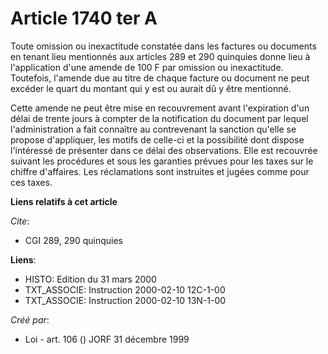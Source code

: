 # Article 1740 ter A

Toute omission ou inexactitude constatée dans les factures ou documents en tenant lieu mentionnés aux articles 289 et 290
quinquies donne lieu à l'application d'une amende de 100 F par omission ou inexactitude. Toutefois, l'amende due au titre de
chaque facture ou document ne peut excéder le quart du montant qui y est ou aurait dû y être mentionné.

Cette amende ne peut être mise en recouvrement avant l'expiration d'un délai de trente jours à compter de la notification du
document par lequel l'administration a fait connaître au contrevenant la sanction qu'elle se propose d'appliquer, les motifs
de celle-ci et la possibilité dont dispose l'intéressé de présenter dans ce délai des observations. Elle est recouvrée
suivant les procédures et sous les garanties prévues pour les taxes sur le chiffre d'affaires. Les réclamations sont
instruites et jugées comme pour ces taxes.

**Liens relatifs à cet article**

_Cite_:

  - CGI 289, 290 quinquies

**Liens**:

  - HISTO: Edition du 31 mars 2000
  - TXT_ASSOCIE: Instruction 2000-02-10 12C-1-00
  - TXT_ASSOCIE: Instruction 2000-02-10 13N-1-00

_Créé par_:

  - Loi - art. 106 () JORF 31 décembre 1999
